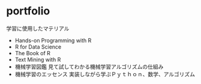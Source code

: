 # portfolio

学習に使用したマテリアル
- Hands-on Programming with R
- R for Data Science
- The Book of R
- Text Mining with R
- 機械学習図鑑 見て試してわかる機械学習アルゴリズムの仕組み
- 機械学習のエッセンス 実装しながら学ぶＰｙｔｈｏｎ、数学、アルゴリズム
